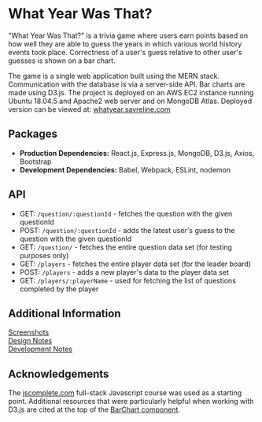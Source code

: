 # What Year Was That?

"What Year Was That?" is a trivia game where users earn points based on how well they are able to guess the years in which various world history events took place. Correctness of a user's guess relative to other user's guesses is shown on a bar chart. 

The game is a single web application built using the MERN stack. Communication with the database is via a server-side API. Bar charts are made using D3.js. The project is deployed on an AWS EC2 instance running Ubuntu 18.04.5 and Apache2 web server and on MongoDB Atlas. Deployed version can be viewed at: [whatyear.savreline.com](https://whatyear.savreline.com)

## Packages
* **Production Dependencies:** React.js, Express.js, MongoDB, D3.js, Axios, Bootstrap
* **Development Dependencies:** Babel, Webpack, ESLint, nodemon

## API
* GET: `/question/:questionId` - fetches the question with the given questionId
* POST: `/question/:questionId` - adds the latest user's guess to the question with the given questionId
* GET: `/question/` - fetches the entire question data set (for testing purposes only)
* GET: `/players` - fetches the entire player data set (for the leader board)
* POST: `/players` - adds a new player's data to the player data set
* GET: `/players/:playerName` - used for fetching the list of questions completed by the player

## Additional Information
[Screenshots](doc/screenshots.md) \
[Design Notes](doc/design.md) \
[Development Notes](doc/devnotes.md)

## Acknowledgements
The [jscomplete.com](https://jscomplete.com) full-stack Javascript course was used as a starting point. Additional resources that were particularly helpful when working with D3.js are cited at the top of the [BarChart component](src/components/BarChart.js).
